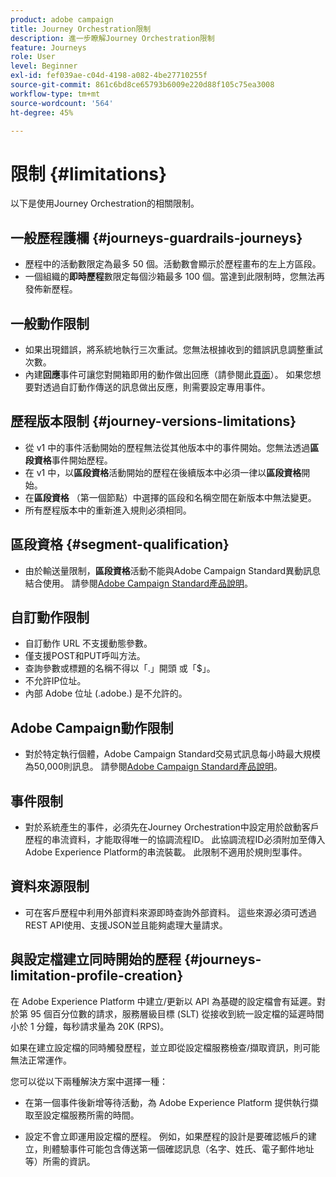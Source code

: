 ```yaml
---
product: adobe campaign
title: Journey Orchestration限制
description: 進一步瞭解Journey Orchestration限制
feature: Journeys
role: User
level: Beginner
exl-id: fef039ae-c04d-4198-a082-4be27710255f
source-git-commit: 861c6bd8ce65793b6009e220d88f105c75ea3008
workflow-type: tm+mt
source-wordcount: '564'
ht-degree: 45%

---
```


# 限制 {#limitations}

以下是使用Journey Orchestration的相關限制。

## 一般歷程護欄 {#journeys-guardrails-journeys}

* 歷程中的活動數限定為最多 50 個。活動數會顯示於歷程畫布的左上方區段。
* 一個組織的&#x200B;**即時歷程**&#x200B;數限定每個沙箱最多 100 個。當達到此限制時，您無法再發佈新歷程。

## 一般動作限制

* 如果出現錯誤，將系統地執行三次重試。您無法根據收到的錯誤訊息調整重試次數。  
* 內建&#x200B;**回應**&#x200B;事件可讓您對開箱即用的動作做出回應（請參閱此[頁面](../building-journeys/reaction-events.md)）。 如果您想要對透過自訂動作傳送的訊息做出反應，則需要設定專用事件。 

## 歷程版本限制 {#journey-versions-limitations}

* 從 v1 中的事件活動開始的歷程無法從其他版本中的事件開始。您無法透過&#x200B;**區段資格**&#x200B;事件開始歷程。
* 在 v1 中，以&#x200B;**區段資格**&#x200B;活動開始的歷程在後續版本中必須一律以&#x200B;**區段資格**&#x200B;開始。
* 在&#x200B;**區段資格** （第一個節點）中選擇的區段和名稱空間在新版本中無法變更。
* 所有歷程版本中的重新進入規則必須相同。

## 區段資格 {#segment-qualification}

* 由於輸送量限制，**區段資格**&#x200B;活動不能與Adobe Campaign Standard異動訊息結合使用。 請參閱[Adobe Campaign Standard產品說明](https://helpx.adobe.com/tw/legal/product-descriptions/campaign-standard.html)。 
 
## 自訂動作限制

* 自訂動作 URL 不支援動態參數。  
* 僅支援POST和PUT呼叫方法。  
* 查詢參數或標題的名稱不得以「.」開頭 或「$」。  
* 不允許IP位址。  
* 內部 Adobe 位址 (.adobe.) 是不允許的。
  
## Adobe Campaign動作限制

* 對於特定執行個體，Adobe Campaign Standard交易式訊息每小時最大規模為50,000則訊息。 請參閱[Adobe Campaign Standard產品說明](https://helpx.adobe.com/tw/legal/product-descriptions/campaign-standard.html)。 
 
## 事件限制

* 對於系統產生的事件，必須先在Journey Orchestration中設定用於啟動客戶歷程的串流資料，才能取得唯一的協調流程ID。 此協調流程ID必須附加至傳入Adobe Experience Platform的串流裝載。 此限制不適用於規則型事件。
  
## 資料來源限制

* 可在客戶歷程中利用外部資料來源即時查詢外部資料。 這些來源必須可透過REST API使用、支援JSON並且能夠處理大量請求。

## 與設定檔建立同時開始的歷程 {#journeys-limitation-profile-creation}

在 Adobe Experience Platform 中建立/更新以 API 為基礎的設定檔會有延遲。對於第 95 個百分位數的請求，服務層級目標 (SLT) 從接收到統一設定檔的延遲時間小於 1 分鐘，每秒請求量為 20K (RPS)。

如果在建立設定檔的同時觸發歷程，並立即從設定檔服務檢查/擷取資訊，則可能無法正常運作。

您可以從以下兩種解決方案中選擇一種：

* 在第一個事件後新增等待活動，為 Adobe Experience Platform 提供執行擷取至設定檔服務所需的時間。

* 設定不會立即運用設定檔的歷程。 例如，如果歷程的設計是要確認帳戶的建立，則體驗事件可能包含傳送第一個確認訊息（名字、姓氏、電子郵件地址等）所需的資訊。
